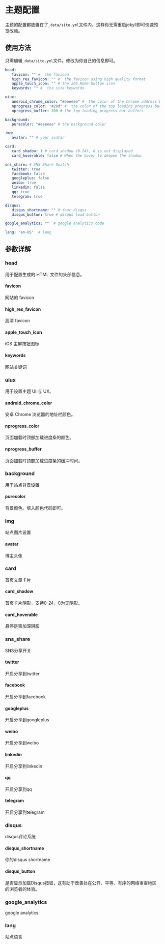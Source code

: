 # 主题配置

主题的配置都放置在了`_data/site.yml`文件内，这样你无需重启jekyll即可快速预览改动。

## 使用方法

只需编辑`_data/site.yml`文件，修改为你自己的信息即可。

```yaml
head: 
   favicon: "" #  the favicon
   high_res_favicon: "" #  the favicon using high quality format
   apple_touch_icon: "" # the iOS Home button icon
   keywords: "" #  the site keywords

uiux:
   android_chrome_color: "#eeeeee" #  the color of the Chrome address bar
   nprogress_color: "#29d" #  the color of the top loading progress bar
   nprogress_buffer: 200 # the top loading progress bar buffers

background: 
   purecolor: "#eeeeee" # the background color

img: 
   avatar: "" # your avatar

card: 
   card_shadow: 1 # card shadow (0-24), 0 is not displayed
   card_hoverable: false # When the hover to deepen the shadow

sns_share: # SNS Share Switch
   twitter: true
   facebook: false
   googleplus: false
   weibo: true
   linkedin: false
   qq: true
   telegram: true

disqus:
   disqus_shortname: "" # Your disqus 
   disqus_button: true # disqus load button

google_analytics: ""  # google analytics code

lang: "en-US"  # lang
```

## 参数详解

### head

用于配置生成的 HTML 文件的头部信息。

#### favicon

网站的 favicon

#### high_res_favicon

高清 favicon

#### apple_touch_icon

iOS 主屏按钮图标

#### keywords

网站关键词

### uiux

用于设置主题 UI 与 UX。

#### android_chrome_color
安卓 Chrome 浏览器的地址栏颜色。
#### nprogress_color
页面加载时顶部加载进度条的颜色。
#### nprogress_buffer
页面加载时顶部加载进度条的缓冲时间。

### background

用于站点背景设置

#### purecolor

背景颜色。填入颜色代码即可。

### img

站点图片设置

#### avatar

博主头像

### card

首页文章卡片

#### card_shadow

首页卡片阴影，支持0-24，0为无阴影。

#### card_hoverable

悬停是否加深阴影


### sns_share

SNS分享开关

#### twitter

开启分享到twitter

#### facebook

开启分享到facebook

#### googleplus

开启分享到googleplus

#### weibo

开启分享到weibo

#### linkedin

开启分享到linkedin

#### qq

开启分享到qq

#### telegram

开启分享到telegram

### disqus

disqus评论系统

#### disqus_shortname

你的disqus shortname

#### disqus_button

是否显示加载Disqus按钮，这有助于改善处在公开、平等、有序的网络审查地区的浏览者的体验。

### google_analytics

google analytics 

### lang

站点语言